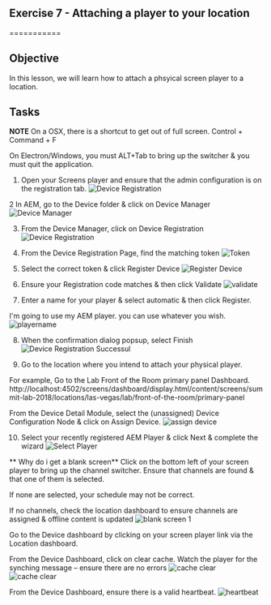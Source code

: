 ## Exercise 7 - Attaching a player to your location

===========

## Objective
In this lesson, we will learn how to attach a phsyical screen player to a location.

## Tasks

**NOTE**
On a OSX, there is a shortcut to get out of full screen.  Control + Command + F

On Electron/Windows, you must ALT+Tab to bring up the switcher & you must quit the application.


1. Open your Screens player and ensure that the admin configuration is on the registration tab.
![Device Registration](../../Resources/Picture35.png)

2  In AEM, go to the Device folder & click on Device Manager
![Device Manager](../../Resources/Picture36.png)

3. From the Device Manager, click on Device Registration
![Device Registration](../../Resources/Picture37.png)

4. From the Device Registration Page, find the matching token
![Token](../../Resources/Picture38.png)

5. Select the correct token & click Register Device
![Register Device](../../Resources/Picture39.png)

6. Ensure your Registration code matches & then click Validate
![validate](../../Resources/Picture40.png)

7. Enter a name for your player & select automatic & then click Register.

I'm going to use my AEM player.  you can use whatever you wish.
![playername](../../Resources/Picture41.png)

8. When the confirmation dialog popsup, select Finish
![Device Registration Successul](../../Resources/Picture42.png)

9. Go to the location where you intend to attach your physical player.  

For example, Go to the Lab Front of the Room primary panel Dashboard. http://localhost:4502/screens/dashboard/display.html/content/screens/summit-lab-2018/locations/las-vegas/lab/front-of-the-room/primary-panel
   
From the Device Detail Module, select the (unassigned) Device Configuration Node & click on Assign Device.
![assign device](../../Resources/Picture43.png)

10. Select your recently registered AEM Player & click Next & complete the wizard
![Select Player](../../Resources/Picture44.png)

** Why do i get a blank screen**
Click on the bottom left of your screen player to bring up the channel switcher.  Ensure that channels are found & that one of them is selected.

If none are selected, your schedule may not be correct.

If no channels, check the location dashboard to ensure channels are assigned & offline content is updated
![blank screen 1](../../Resources/Picture45.png)

Go to the Device dashboard by clicking on your screen player link via the Location dashboard.

From the Device Dashboard, click on clear cache.  Watch the player for the synching message – ensure there are no errors
![cache clear](../../Resources/Picture46.png)
![cache clear](../../Resources/Picture47.png)

From the Device Dashboard, ensure there is a valid heartbeat.
![heartbeat](../../Resources/Picture48.png)



